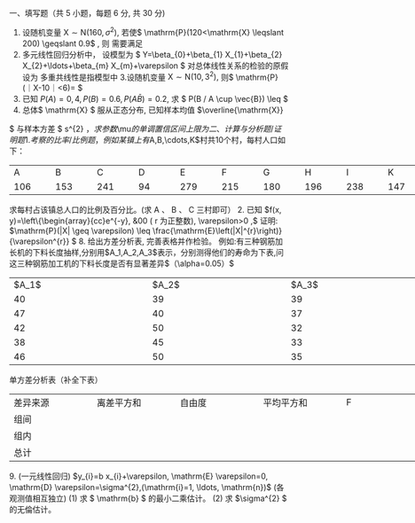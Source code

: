 一、填写题（共 5 小题，每题 6 分, 共 30 分)
 1. 设随机变量  $\mathrm{X} \sim \mathrm{N}\left(160, \sigma^{2}\right) ,$ 若使$  \mathrm{P}(120<\mathrm{X} \leqslant 200) \geqslant 0.9$ , 则 需要满足
 2. 多元线性回归分析中， 设模型为 $ Y=\beta_{0}+\beta_{1} X_{1}+\beta_{2} X_{2}+\ldots+\beta_{m} X_{m}+\varepsilon  $
 对总体线性关系的检验的原假设为
 多重共线性是指模型中
 3.设随机变量  $\mathrm{X} \sim \mathrm{N}\left(10, 3^{2}\right) ,$ 则$  \mathrm{P}(｜X-10｜<6)= $ 
 4. 已知  $P(A)=0,4, P(B)=0.6, P(A \bar{B})=0.2 ,$ 求 $ P(B / A \cup \vec{B}) \leq $
 5. 总体$  \mathrm{X} $ 服从正态分布, 已知样本均值  $\overline{\mathrm{X}} 

$ 与样本方差 $ s^{2} $，求参数$\mu$的单调置信区间上限为 
 二、计算与分析题/证明题
 1.考察的比率/比例题，例如某镇上有$A,B,\cdots,K$村共10个村，每村人口如下：
 <table data-lake-id="GeA3i" id="GeA3i" margin="true" width-mode="contain" class="lake-table" style="width: 750px"><colgroup><col width="75"><col width="75"><col width="75"><col width="75"><col width="75"><col width="75"><col width="75"><col width="75"><col width="75"><col width="75"></colgroup><tbody><tr data-lake-id="u7563d47e" id="u7563d47e"><td data-lake-id="u27741da1" id="u27741da1">A
 </td><td data-lake-id="u592595e4" id="u592595e4">B
 </td><td data-lake-id="u4ba70b73" id="u4ba70b73">C
 </td><td data-lake-id="ubdaeace9" id="ubdaeace9">D
 </td><td data-lake-id="ue29fcf57" id="ue29fcf57">E
 </td><td data-lake-id="u735e3e2e" id="u735e3e2e">F
 </td><td data-lake-id="u4f3fdcf5" id="u4f3fdcf5">G
 </td><td data-lake-id="u812e00ba" id="u812e00ba">H
 </td><td data-lake-id="u8809fd34" id="u8809fd34">I
 </td><td data-lake-id="u3161bd44" id="u3161bd44">K
 </td></tr><tr data-lake-id="u62e049ac" id="u62e049ac"><td data-lake-id="ua052d7bb" id="ua052d7bb">106
 </td><td data-lake-id="u3a2aa929" id="u3a2aa929">153
 </td><td data-lake-id="u55a7d33d" id="u55a7d33d">241
 </td><td data-lake-id="u400f3297" id="u400f3297">94
 </td><td data-lake-id="ua6067800" id="ua6067800">279
 </td><td data-lake-id="u5e1724df" id="u5e1724df">215
 </td><td data-lake-id="u7ca81190" id="u7ca81190">180
 </td><td data-lake-id="u5fb44b9e" id="u5fb44b9e">196
 </td><td data-lake-id="u7f41a774" id="u7f41a774">238
 </td><td data-lake-id="ua1604fa5" id="ua1604fa5">147
 </td></tr></tbody></table>求每村占该镇总人口的比例及百分比。(求  A 、 B 、 C  三村即可）
 2. 已知  $f(x, y)=\left\{\begin{array}{cc}e^{-y}, &0<x<1 \\ 0, & else\end{array}\right.$
 (1) 求  $\mathrm{X} ,{Y}  $相互独立；
 (2) 求  $\mathrm{P}（ \mathrm{X} + \mathrm{Y}<1) $
 3. 一商家生产的新型乳胶漆的平均干燥时间为  120 分钟，为检验这一数据是否真实，从中随机取20罐做实验，发现他们的干燥时间为：
  123,109,115,121,130,116,127,106,120,136,131,128,139,110,133 ,
  122,133,119,135,109 
 同在  5 %  的显著水平下、能否证明平均干燥时间大于制造商家宣传的 120 分钟。
 4.已知一件产品上的缺陷数$X$服从参数$\lambda=0.9$ 的泊松分布。
 (1) 若无缺陷为优等品，一处缺陷为一等品，二处缺陷为二等品，三处缺陷为三等品, 三处以上缺陷为废品。求各种产品的比率。
 (2) 现在 100 件该产品, 求其中废品数小于等于 1 件的概率。
 5. 已知总体  $\mathrm{X} \sim \mathrm{U}(0, \mathrm{a}), \mathrm{X}_{(n)}=\max \left\{\mathrm{X}_{1}, \mathrm{X}_{2}, \cdots, \mathrm{X}_{\mathrm{n}}\right\} $, 求随机变量$X_{(n)}$  的均值和方差。
 6. 求泊松分布的极大似然估计。
 7. 已知连续随机变量 $ \mathrm{X}, \mathrm{E}\left(|X|^{r}\right)>0  (  r  为正整数),  \varepsilon>0 ,$
 证明:  $\mathrm{P}(|X| \geq \varepsilon) \leq \frac{\mathrm{E}\left(|X|^{r}\right)}{\varepsilon^{r}} $
 8. 给出方差分析表, 完善表格并作检验。
 例如:有三种钢筋加长机的下料长度抽样,分别用$A_1,A_2,A_3$表示，分别测得他们的寿命为下表,问这三种钢筋加工机的下料长度是否有显著差异$（\alpha=0.05）$
 <table data-lake-id="tNucE" id="tNucE" margin="true" width-mode="contain" class="lake-table" style="width: 750px"><colgroup><col width="250"><col width="250"><col width="250"></colgroup><tbody><tr data-lake-id="ud5435389" id="ud5435389"><td data-lake-id="ubf3db9c1" id="ubf3db9c1">$A_1$​
 </td><td data-lake-id="u5ef37d9b" id="u5ef37d9b">$A_2$​
 </td><td data-lake-id="u1c2033dd" id="u1c2033dd">$A_3$​
 </td></tr><tr data-lake-id="u12cdc2c0" id="u12cdc2c0"><td data-lake-id="ub301804d" id="ub301804d">40
 </td><td data-lake-id="u6dc269b2" id="u6dc269b2">39
 </td><td data-lake-id="u2990e8f7" id="u2990e8f7">39
 </td></tr><tr data-lake-id="u3f588c6a" id="u3f588c6a"><td data-lake-id="ue02e14ff" id="ue02e14ff">47
 </td><td data-lake-id="u9d03d56b" id="u9d03d56b">40
 </td><td data-lake-id="uc9cb3d2e" id="uc9cb3d2e">37
 </td></tr><tr data-lake-id="uf8a11a50" id="uf8a11a50"><td data-lake-id="u80c3fadd" id="u80c3fadd">42
 </td><td data-lake-id="u776776c4" id="u776776c4">50
 </td><td data-lake-id="u79ec766c" id="u79ec766c">32
 </td></tr><tr data-lake-id="u6ad62819" id="u6ad62819"><td data-lake-id="u4f1f1acc" id="u4f1f1acc">38
 </td><td data-lake-id="ufbfc88ca" id="ufbfc88ca">45
 </td><td data-lake-id="u6beb6813" id="u6beb6813">33
 </td></tr><tr data-lake-id="ubf619790" id="ubf619790"><td data-lake-id="u56364496" id="u56364496">46
 </td><td data-lake-id="u35bb9fb3" id="u35bb9fb3">50
 </td><td data-lake-id="u64491bdd" id="u64491bdd">35
 </td></tr></tbody></table>单方差分析表（补全下表）
 <table data-lake-id="LtwDV" id="LtwDV" margin="true" width-mode="contain" class="lake-table" style="width: 750px"><colgroup><col width="150"><col width="150"><col width="150"><col width="150"><col width="150"></colgroup><tbody><tr data-lake-id="uacb3931a" id="uacb3931a"><td data-lake-id="u9ef2cb74" id="u9ef2cb74">差异来源
 </td><td data-lake-id="uf39c40cd" id="uf39c40cd">离差平方和
 </td><td data-lake-id="u21ac6dde" id="u21ac6dde">自由度
 </td><td data-lake-id="u82e1e382" id="u82e1e382">平均平方和
 </td><td data-lake-id="uadf8e822" id="uadf8e822">F
 </td></tr><tr data-lake-id="u0df2751d" id="u0df2751d"><td data-lake-id="u8d762eac" id="u8d762eac">组间
 </td><td data-lake-id="ue8260f49" id="ue8260f49">

 </td><td data-lake-id="u92ae5f3d" id="u92ae5f3d">

 </td><td data-lake-id="ue9d447f0" id="ue9d447f0">

 </td><td data-lake-id="u7e583efa" id="u7e583efa">

 </td></tr><tr data-lake-id="u4324249c" id="u4324249c"><td data-lake-id="u3995f72b" id="u3995f72b">组内
 </td><td data-lake-id="ud9c3f87a" id="ud9c3f87a">

 </td><td data-lake-id="u89610f49" id="u89610f49">

 </td><td data-lake-id="ue728f4d7" id="ue728f4d7">

 </td><td data-lake-id="ub2f5209d" id="ub2f5209d">

 </td></tr><tr data-lake-id="u9ee75067" id="u9ee75067"><td data-lake-id="u5c88f4bf" id="u5c88f4bf">总计
 </td><td data-lake-id="uf6489445" id="uf6489445"></td><td data-lake-id="u2b94fc38" id="u2b94fc38"></td><td data-lake-id="udccabe03" id="udccabe03"></td><td data-lake-id="uab67b322" id="uab67b322"></td></tr></tbody></table>9. (一元线性回归)  $y_{i}=b x_{i}+\varepsilon, \mathrm{E} \varepsilon=0, \mathrm{D} \varepsilon=\sigma^{2},(\mathrm{i}=1, \ldots, \mathrm{n})$  (各观测值相互独立)
 (1) 求 $ \mathrm{b} $ 的最小二乘估计。
 (2) 求  $\sigma^{2} $ 的无倫估计。
 
